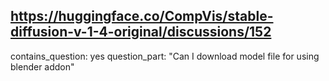 ## https://huggingface.co/CompVis/stable-diffusion-v-1-4-original/discussions/152

contains_question: yes
question_part: "Can I download model file for using blender addon"